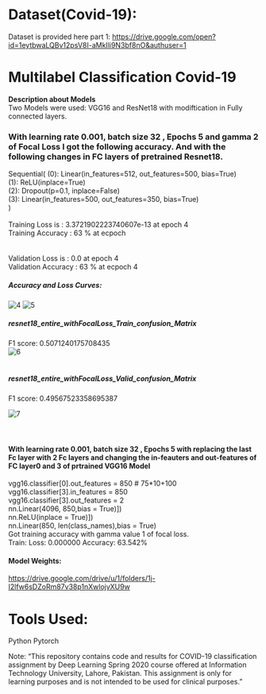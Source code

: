# Dataset(Covid-19):
Dataset is provided here part 1:
https://drive.google.com/open?id=1eytbwaLQBv12psV8I-aMkIli9N3bf8nO&authuser=1

# Multilabel Classification Covid-19
<b> Description about Models  </b> <br>
Two Models were used: VGG16 and ResNet18 with modiftication in Fully connected layers.<br>
### With learning rate 0.001, batch size 32 , Epochs 5 and gamma 2 of Focal Loss I got the following accuracy. And with the following changes in FC layers of pretrained Resnet18.<br>
Sequential(
  (0): Linear(in_features=512, out_features=500, bias=True) <br>
  (1): ReLU(inplace=True) <br>
  (2): Dropout(p=0.1, inplace=False) <br>
  (3): Linear(in_features=500, out_features=350, bias=True) <br>
)
<br><br>
Training Loss is : 3.3721902223740607e-13 at epoch 4<br>
Training Accuracy : 63 % at ecpoch <br>
<br><br>
Validation Loss is :  0.0 at epoch 4<br>
Validation Accuracy : 63 % at ecpoch 4<br>

##### Accuracy and Loss Curves:<br>

  ![4](https://user-images.githubusercontent.com/64742393/80921621-2100cf00-8d2c-11ea-9d3d-fae758758294.png)
![5](https://user-images.githubusercontent.com/64742393/80921622-252cec80-8d2c-11ea-8f56-32f1e7792fa7.png)<br>

##### resnet18_entire_withFocalLoss_Train_confusion_Matrix<br>
F1 score: 0.5071240175708435<br>
  ![6](https://user-images.githubusercontent.com/64742393/80921748-0b3fd980-8d2d-11ea-94bc-0a801a3aebef.png)<br><br>
##### resnet18_entire_withFocalLoss_Valid_confusion_Matrix<br>
F1 score: 0.49567523358695387<br>

![7](https://user-images.githubusercontent.com/64742393/80921753-0ed36080-8d2d-11ea-9a99-0a24c37d49e5.png)<br>
<br><br>

#### With learning rate 0.001, batch size 32 , Epochs 5 with replacing the last Fc layer with 2 Fc layers and changing the in-feauters and out-features of FC layer0 and 3 of prtrained VGG16 Model <br>
vgg16.classifier[0].out_features = 850        # 75*10+100<br>
vgg16.classifier[3].in_features = 850<br>
vgg16.classifier[3].out_features = 2<br>
nn.Linear(4096, 850,bias = True)])<br>
nn.ReLU(inplace = True)])<br>
nn.Linear(850, len(class_names),bias = True)<br>
Got training accuracy with gamma value 1 of focal loss.<br>
Train: Loss: 0.000000	Accuracy: 63.542% <br>

#### Model Weights:
https://drive.google.com/drive/u/1/folders/1j-I2lfw6sDZoRm87v38p1nXwlojvXU9w

# Tools Used:
Python
Pytorch

Note:
“This repository contains code and results for COVID-19 classification assignment by Deep Learning Spring 2020 course offered at Information Technology University, Lahore, Pakistan. This assignment is only for learning purposes and is not intended to be used for clinical purposes.”
